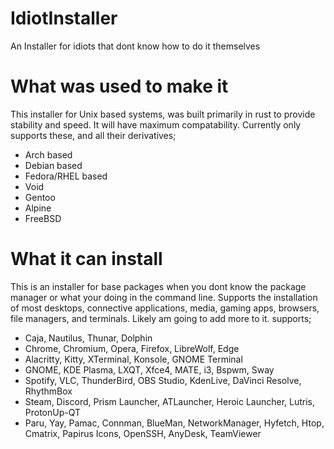 # IdiotInstaller
An Installer for idiots that dont know how to do it themselves


# What was used to make it
This installer for Unix based systems, was built primarily in rust to provide stability and speed. It will have maximum compatability.
Currently only supports these, and all their derivatives;
- Arch based
- Debian based
- Fedora/RHEL based
- Void
- Gentoo
- Alpine
- FreeBSD


# What it can install
This is an installer for base packages when you dont know the package manager or what your doing in the command line. 
Supports the installation of most desktops, connective applications, media, gaming apps, browsers, file managers, and terminals. Likely am going to add more to it.
supports;
- Caja, Nautilus, Thunar, Dolphin
- Chrome, Chromium, Opera, Firefox, LibreWolf, Edge
- Alacritty, Kitty, XTerminal, Konsole, GNOME Terminal
- GNOME, KDE Plasma, LXQT, Xfce4, MATE, i3, Bspwm, Sway
- Spotify, VLC, ThunderBird, OBS Studio, KdenLive, DaVinci Resolve, RhythmBox
- Steam, Discord, Prism Launcher, ATLauncher, Heroic Launcher, Lutris, ProtonUp-QT
- Paru, Yay, Pamac, Connman, BlueMan, NetworkManager, Hyfetch, Htop, Cmatrix, Papirus Icons, OpenSSH, AnyDesk, TeamViewer
